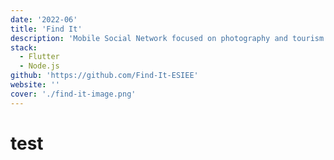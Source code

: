 ```yaml
---
date: '2022-06'
title: 'Find It'
description: 'Mobile Social Network focused on photography and tourism'
stack:
  - Flutter
  - Node.js
github: 'https://github.com/Find-It-ESIEE'
website: ''
cover: './find-it-image.png'
---
```

# test